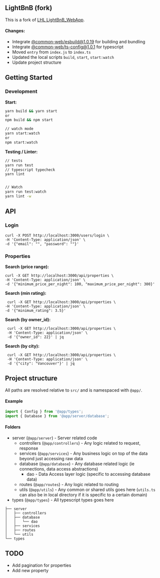 ## LightBnB (fork)

This is a fork of [LHL LightBnB_WebApp](https://github.com/lighthouse-labs/LightBnB_WebApp).

#### Changes:

- Integrate [@common-web/esbuild@1.0.19](https://www.npmjs.com/package/@common-web/esbuild) for building and bundling
- Integrate [@common-web/ts-config@1.0.1](https://www.npmjs.com/package/@common-web/ts-config) for typescript 
- Moved `entry` from `index.js` to `index.ts`
- Updated the local scripts `build`, `start`, `start:watch`
- Update project structure

## Getting Started

### Development

**Start:**
```sh
yarn build && yarn start
or
npm build && npm start

// watch mode 
yarn start:watch
or
npm start:watch
```
**Testing / Linter:**

```sh
// tests 
yarn run test
// typescript typecheck
yarn lint


// Watch
yarn run test:watch
yarn lint -w
```

## API

### Login

```curl
curl -X POST http://localhost:3000/users/login \
-H 'Content-Type: application/json' \
-d '{"email": "", "password": ""}'
```

### Properties

**Search (price range):**

```curl
curl -X GET http://localhost:3000/api/properties \
-H 'Content-Type: application/json' \
-d '{"minimum_price_per_night": 100, "maximum_price_per_night": 300}'
```

**Search (min rating):**

```curl
 curl -X GET http://localhost:3000/api/properties \
-H 'Content-Type: application/json' \
-d '{"minimum_rating": 3.5}'
```

**Search (by owner_id):**

```curl
 curl -X GET http://localhost:3000/api/properties \
 -H 'Content-Type: application/json' \
 -d '{"owner_id": 22}' | jq
```

**Search (by city):**
```curl
 curl -X GET http://localhost:3000/api/properties \
 -H 'Content-Type: application/json' \
 -d '{"city": "Vancouver"}' | jq
```



## Project structure

All paths are resolved relative to `src/` and is namespaced with `@app/`.

#### Example

```ts
import { Config } from '@app/types';
import { Database } from '@app/server/database';
```

#### Folders

- server (`@app/server`) - Server related code  
  - controllers (`@app/controllers`) - Any logic related to request, response  
  - services (`@app/services`) - Any business logic on top of the data beyond just accessing raw data  
  - database (`@app/database`) - Any database related logic (ie connections, data access abstractions)   
     - dao - Data Access layer logic (specific to accessing database data)  
  - routes (`@app/routes`) - Any logic related to routing
  - utils (`@app/utils`) - Any common or shared utils goes here (`utils.ts` can also be in local directory if it is specific to a certain domain)
- types (`@app/types`) - All typescript types goes here

```
├── server
│   ├── controllers
│   ├── database
│   │   └── dao
│   ├── services
│   ├── routes 
│   └── utils
└── types
```

## TODO 

- Add pagination for properties
- Add new property 
